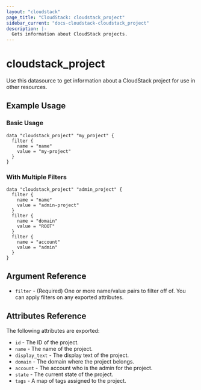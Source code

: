 ```yaml
---
layout: "cloudstack"
page_title: "CloudStack: cloudstack_project"
sidebar_current: "docs-cloudstack-cloudstack_project"
description: |-
  Gets information about CloudStack projects.
---
```


# cloudstack_project

Use this datasource to get information about a CloudStack project for use in other resources.

## Example Usage

### Basic Usage

```hcl
data "cloudstack_project" "my_project" {
  filter {
    name = "name"
    value = "my-project"
  }
}
```

### With Multiple Filters

```hcl
data "cloudstack_project" "admin_project" {
  filter {
    name = "name"
    value = "admin-project"
  }
  filter {
    name = "domain"
    value = "ROOT"
  }
  filter {
    name = "account"
    value = "admin"
  }
}
```

## Argument Reference

* `filter` - (Required) One or more name/value pairs to filter off of. You can apply filters on any exported attributes.

## Attributes Reference

The following attributes are exported:

* `id` - The ID of the project.
* `name` - The name of the project.
* `display_text` - The display text of the project.
* `domain` - The domain where the project belongs.
* `account` - The account who is the admin for the project.
* `state` - The current state of the project.
* `tags` - A map of tags assigned to the project.